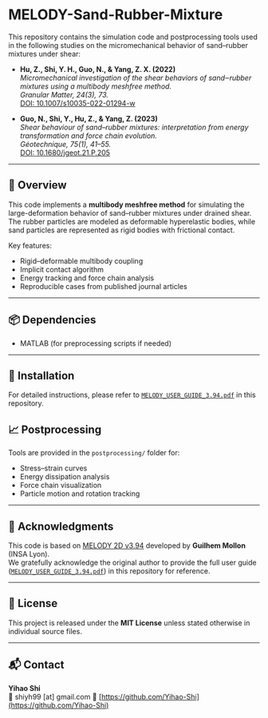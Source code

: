 # MELODY-Sand-Rubber-Mixture

This repository contains the simulation code and postprocessing tools used in the following studies on the micromechanical behavior of sand–rubber mixtures under shear:

- **Hu, Z., Shi, Y. H., Guo, N., & Yang, Z. X. (2022)**  
  *Micromechanical investigation of the shear behaviors of sand‒rubber mixtures using a multibody meshfree method.*  
  *Granular Matter, 24(3), 73.*  
  [DOI: 10.1007/s10035-022-01294-w](https://doi.org/10.1007/s10035-022-01294-w)

- **Guo, N., Shi, Y., Hu, Z., & Yang, Z. (2023)**  
  *Shear behaviour of sand–rubber mixtures: interpretation from energy transformation and force chain evolution.*  
  *Géotechnique, 75(1), 41–55.*  
  [DOI: 10.1680/jgeot.21.P.205](https://doi.org/10.1680/jgeot.21.P.205)

---

## 🔬 Overview

This code implements a **multibody meshfree method** for simulating the large-deformation behavior of sand–rubber mixtures under drained shear. The rubber particles are modeled as deformable hyperelastic bodies, while sand particles are represented as rigid bodies with frictional contact.

Key features:
- Rigid–deformable multibody coupling
- Implicit contact algorithm
- Energy tracking and force chain analysis
- Reproducible cases from published journal articles

---

## 📦 Dependencies
- MATLAB (for preprocessing scripts if needed)

---

## 🧰 Installation

For detailed instructions, please refer to [`MELODY_USER_GUIDE_3.94.pdf`](https://github.com/Yihao-Shi/MELODY-Sand-Rubber-Mixture/blob/main/MELODY2D_3.94_Package/MELODY_USER_GUIDE_3.94.pdf) in this repository.

## 📈 Postprocessing

Tools are provided in the `postprocessing/` folder for:

- Stress–strain curves
- Energy dissipation analysis
- Force chain visualization
- Particle motion and rotation tracking

---

## 🙏 Acknowledgments

This code is based on [MELODY 2D v3.94](http://guilhem.mollon.free.fr/Theme12_Eng.html) developed by **Guilhem Mollon** (INSA Lyon).  
We gratefully acknowledge the original author to provide the full user guide ([`MELODY_USER_GUIDE_3.94.pdf`](https://github.com/Yihao-Shi/MELODY-Sand-Rubber-Mixture/blob/main/MELODY2D_3.94_Package/MELODY_USER_GUIDE_3.94.pdf)) in this repository for reference.

---

## 📄 License

This project is released under the **MIT License** unless stated otherwise in individual source files.

---

## 📬 Contact

**Yihao Shi**  
📧 shiyh99 [at] gmail.com 
🔗 [https://github.com/Yihao-Shi](https://github.com/Yihao-Shi)
